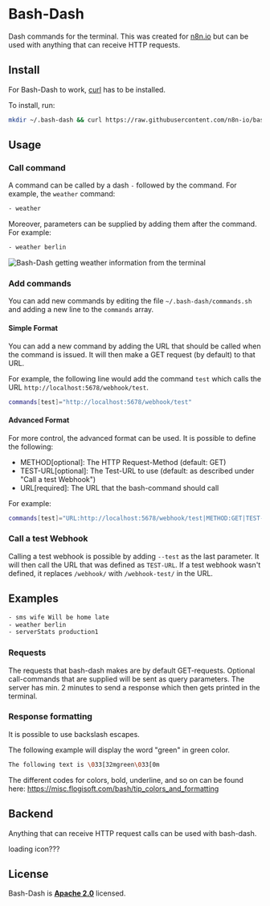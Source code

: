 # Bash-Dash

Dash commands for the terminal. This was created for [n8n.io](https://n8n.io) but can be used with anything that can receive HTTP requests.

## Install

For Bash-Dash to work, [curl](https://curl.se/) has to be installed.

To install, run:

```bash
mkdir ~/.bash-dash && curl https://raw.githubusercontent.com/n8n-io/bash-dash/main/bash-dash.sh -o ~/.bash-dash/bash-dash.sh && chmod 711 ~/.bash-dash/bash-dash.sh && curl https://raw.githubusercontent.com/n8n-io/bash-dash/main/commands.sh -o ~/.bash-dash/commands.sh && echo "alias -- -=~/.bash-dash/bash-dash.sh" >> ~/.bashrc
```

## Usage

### Call command

A command can be called by a dash `-` followed by the command. For example, the `weather` command:

```bash
- weather
```

Moreover, parameters can be supplied by adding them after the command. For example:

```bash
- weather berlin
```

![Bash-Dash getting weather information from the terminal](https://i.imgur.com/1kzrNFl.png)
### Add commands

You can add new commands by editing the file `~/.bash-dash/commands.sh` and adding a new line to the `commands` array.

#### Simple Format

You can add a new command by adding the URL that should 
be called when the command is issued. It will then make a GET request (by default) to that URL.

For example, the following line would add the command `test` which calls the URL `http://localhost:5678/webhook/test`.
```bash
commands[test]="http://localhost:5678/webhook/test"
```

#### Advanced Format

For more control, the advanced format can be used. It is possible to define the following:

 - METHOD[optional]: The HTTP Request-Method (default: GET)
 - TEST-URL[optional]: The Test-URL to use (default: as described under "Call a test Webhook")
 - URL[required]: The URL that the bash-command should call

For example:
```bash
commands[test]="URL:http://localhost:5678/webhook/test|METHOD:GET|TEST-URL:http://localhost:5678/webhook-test/test"
```

### Call a test Webhook

Calling a test webhook is possible by adding `--test` as the last parameter. It will then call the URL that was defined as `TEST-URL`. If a test webhook wasn't defined, it replaces `/webhook/` with `/webhook-test/` in the URL.

## Examples

```bash
- sms wife Will be home late
- weather berlin
- serverStats production1 
```


### Requests

The requests that bash-dash makes are by default GET-requests. Optional call-commands
that are supplied will be sent as query parameters.
The server has min. 2 minutes to send a response which then gets printed in the terminal.

### Response formatting

It is possible to use backslash escapes.

The following example will display the word "green" in green color.

```bash
The following text is \033[32mgreen\033[0m
```

The different codes for colors, bold, underline, and so on can be found here:
https://misc.flogisoft.com/bash/tip_colors_and_formatting


## Backend

Anything that can receive HTTP request calls can be used with bash-dash. 

loading icon???


## License

Bash-Dash is [**Apache 2.0**](https://github.com/n8n-io/bash-dash/blob/main/LICENSE) licensed.
